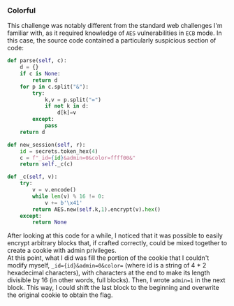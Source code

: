 ### Colorful
This challenge was notably different from the standard web challenges I'm familiar with, as it required knowledge of `AES` vulnerabilities in `ECB` mode.
In this case, the source code contained a particularly suspicious section of code:

```py
def parse(self, c):
    d = {}
    if c is None:
        return d
    for p in c.split("&"):
        try:
            k,v = p.split("=")
            if not k in d:
                d[k]=v
        except:
            pass
    return d

def new_session(self, r):
    id = secrets.token_hex(4)
    c = f"_id={id}&admin=0&color=ffff00&"
    return self._c(c)

def _c(self, v):
    try:
        v = v.encode()
        while len(v) % 16 != 0:
            v += b'\x41' 
        return AES.new(self.k,1).encrypt(v).hex()
    except:
        return None
```

After looking at this code for a while, I noticed that it was possible to easily encrypt arbitrary blocks that, if crafted correctly, could be mixed together to create a cookie with admin privileges.<br>
At this point, what I did was fill the portion of the cookie that I couldn't modify myself, `_id={id}&admin=0&color=` (where id is a string of 4 * 2 hexadecimal characters), with characters at the end to make its length divisible by 16 (in other words, full blocks). Then, I wrote `admin=1` in the next block. This way, I could shift the last block to the beginning and overwrite the original cookie to obtain the flag.
